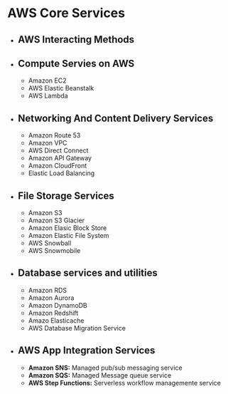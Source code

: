 # AWS Core Services
* ## AWS Interacting Methods
* ## Compute Servies on AWS
  * Amazon EC2
  * AWS Elastic Beanstalk
  * AWS Lambda
* ## Networking And Content Delivery Services
  * Amazon Route 53
  * Amazon VPC
  * AWS Direct Connect
  * Amazon API Gateway
  * Amazon CloudFront
  * Elastic Load Balancing
* ## File Storage Services
  * Amazon S3
  * Amazon S3 Glacier
  * Amazon Elasic Block Store
  * Amazon Elastic File System
  * AWS Snowball
  * AWS Snowmobile
* ## Database services and utilities
  * Amazon RDS
  * Amazon Aurora
  * Amazon DynamoDB
  * Amazon Redshift
  * Amazo Elasticache
  * AWS Database Migration Service
* ## AWS App Integration Services
  * **Amazon SNS:** Managed  pub/sub messaging service
  * **Amazon SQS:** Managed Message queue service
  * **AWS Step Functions:** Serverless workflow managemente service
